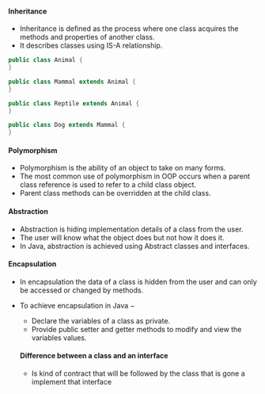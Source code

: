 #### Inheritance

* Inheritance is defined as the process where one class acquires the methods and properties of another class.
* It describes classes using IS-A relationship.

``` java
public class Animal {
}

public class Mammal extends Animal {
}

public class Reptile extends Animal {
}

public class Dog extends Mammal {
}
```

#### Polymorphism

* Polymorphism is the ability of an object to take on many forms.
* The most common use of polymorphism in OOP occurs when a parent class reference is used to refer to a child class object.
* Parent class methods can be overridden at the child class.

#### Abstraction
* Abstraction is hiding implementation details of a class from the user. 
* The user will know what the object does but not how it does it.
* In Java, abstraction is achieved using Abstract classes and interfaces.

#### Encapsulation
* In encapsulation the data of a class is hidden from the user and can only be accessed or changed by methods.
* To achieve encapsulation in Java −
  * Declare the variables of a class as private.
  * Provide public setter and getter methods to modify and view the variables values.
  
  #### Difference between a class and an interface
  * Is kind of contract that will be followed by the class that is gone a implement that interface
